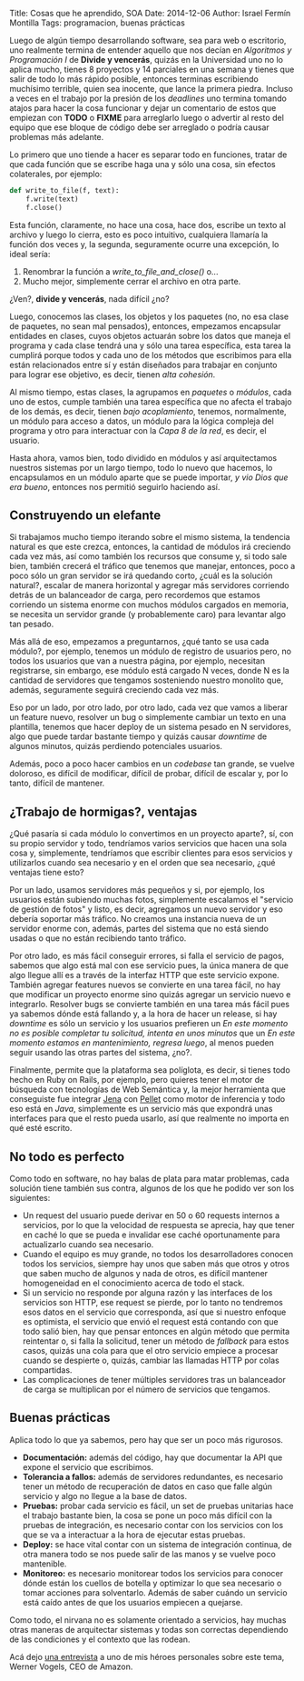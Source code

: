 Title: Cosas que he aprendido, SOA
Date: 2014-12-06
Author: Israel Fermín Montilla
Tags: programacion, buenas prácticas

Luego de algún tiempo desarrollando software, sea para web o escritorio,
uno realmente termina de entender aquello que nos decían en *Algoritmos
y Programación I* de **Divide y vencerás**, quizás en la Universidad uno
no lo aplica mucho, tienes 8 proyectos y 14 parciales en una semana y
tienes que salir de todo lo más rápido posible, entonces terminas
escribiendo muchísimo terrible, quien sea inocente, que lance la primera
piedra. Incluso a veces en el trabajo por la presión de los *deadlines*
uno termina tomando atajos para hacer la cosa funcionar y dejar un
comentario de estos que empiezan con **TODO** o **FIXME** para
arreglarlo luego o advertir al resto del equipo que ese bloque de código
debe ser arreglado o podría causar problemas más adelante.

Lo primero que uno tiende a hacer es separar todo en funciones, tratar
de que cada función que se escribe haga una y sólo una cosa, sin efectos
colaterales, por ejemplo:

```python
def write_to_file(f, text):
    f.write(text)
    f.close()
```

Esta función, claramente, no hace una cosa, hace dos, escribe un texto
al archivo y luego lo cierra, esto es poco intuitivo, cualquiera
llamaría la función dos veces y, la segunda, seguramente ocurre una
excepción, lo ideal sería:

1.  Renombrar la función a *write\_to\_file\_and\_close()* o...
2.  Mucho mejor, simplemente cerrar el archivo en otra parte.

¿Ven?, **divide y vencerás**, nada difícil ¿no?

Luego, conocemos las clases, los objetos y los paquetes (no, no esa
clase de paquetes, no sean mal pensados), entonces, empezamos encapsular
entidades en clases, cuyos objetos actuarán sobre los datos que maneja
el programa y cada clase tendrá una y sólo una tarea específica, esta
tarea la cumplirá porque todos y cada uno de los métodos que escribimos
para ella están relacionados entre sí y están diseñados para trabajar en
conjunto para lograr ese objetivo, es decir, tienen *alta cohesión*.

Al mismo tiempo, estas clases, la agrupamos en *paquetes* o *módulos*,
cada uno de estos, cumple también una tarea específica que no afecta el
trabajo de los demás, es decir, tienen *bajo acoplamiento*, tenemos,
normalmente, un módulo para acceso a datos, un módulo para la lógica
compleja del programa y otro para interactuar con la *Capa 8 de la red*,
es decir, el usuario.

Hasta ahora, vamos bien, todo dividido en módulos y así arquitectamos
nuestros sistemas por un largo tiempo, todo lo nuevo que hacemos, lo
encapsulamos en un módulo aparte que se puede importar, *y vio Dios que
era bueno*, entonces nos permitió seguirlo haciendo así.

## Construyendo un elefante

Si trabajamos mucho tiempo iterando sobre el mismo sistema, la tendencia
natural es que este crezca, entonces, la cantidad de módulos irá
creciendo cada vez más, así como también los recursos que consume y, si
todo sale bien, también crecerá el tráfico que tenemos que manejar,
entonces, poco a poco sólo un gran servidor se irá quedando corto, ¿cuál
es la solución natural?, escalar de manera horizontal y agregar más
servidores corriendo detrás de un balanceador de carga, pero recordemos
que estamos corriendo un sistema enorme con muchos módulos cargados en
memoria, se necesita un servidor grande (y probablemente caro) para
levantar algo tan pesado.

Más allá de eso, empezamos a preguntarnos, ¿qué tanto se usa cada
módulo?, por ejemplo, tenemos un módulo de registro de usuarios pero, no
todos los usuarios que van a nuestra página, por ejemplo, necesitan
registrarse, sin embargo, ese módulo está cargado N veces, donde N es la
cantidad de servidores que tengamos sosteniendo nuestro monolito que,
además, seguramente seguirá creciendo cada vez más.

Eso por un lado, por otro lado, por otro lado, cada vez que vamos a
liberar un feature nuevo, resolver un bug o simplemente cambiar un texto
en una plantilla, tenemos que hacer deploy de un sistema pesado en N
servidores, algo que puede tardar bastante tiempo y quizás causar
*downtime* de algunos minutos, quizás perdiendo potenciales usuarios.

Además, poco a poco hacer cambios en un *codebase* tan grande, se vuelve
doloroso, es difícil de modificar, difícil de probar, difícil de escalar
y, por lo tanto, difícil de mantener.

## ¿Trabajo de hormigas?, ventajas

¿Qué pasaría si cada módulo lo convertimos en un proyecto aparte?, sí,
con su propio servidor y todo, tendríamos varios servicios que hacen una
sola cosa y, simplemente, tendríamos que escribir clientes para esos
servicios y utilizarlos cuando sea necesario y en el orden que sea
necesario, ¿qué ventajas tiene esto?

Por un lado, usamos servidores más pequeños y si, por ejemplo, los
usuarios están subiendo muchas fotos, simplemente escalamos el "servicio
de gestión de fotos" y listo, es decir, agregamos un nuevo servidor y
eso debería soportar más tráfico. No creamos una instancia nueva de un
servidor enorme con, además, partes del sistema que no está siendo
usadas o que no están recibiendo tanto tráfico.

Por otro lado, es más fácil conseguir errores, si falla el servicio de
pagos, sabemos que algo está mal con ese servicio pues, la única manera
de que algo llegue allí es a través de la interfaz HTTP que este
servicio expone. También agregar features nuevos se convierte en una
tarea fácil, no hay que modificar un proyecto enorme sino quizás agregar
un servicio nuevo e integrarlo. Resolver bugs se convierte también en
una tarea más fácil pues ya sabemos dónde está fallando y, a la hora de
hacer un release, si hay *downtime* es sólo un servicio y los usuarios
prefieren un *En este momento no es posible completar tu solicitud,
intenta en unos minutos* que un *En este momento estamos en
mantenimiento, regresa luego*, al menos pueden seguir usando las otras
partes del sistema, ¿no?.

Finalmente, permite que la plataforma sea políglota, es decir, si tienes
todo hecho en Ruby on Rails, por ejemplo, pero quieres tener el motor de
búsqueda con tecnologías de Web Semántica y, la mejor herramienta que
conseguiste fue integrar [Jena](https://jena.apache.org/) con 
[Pellet](http://clarkparsia.com/pellet/) como motor de inferencia y 
todo eso está en *Java*, simplemente es un servicio más que expondrá 
unas interfaces para que el resto pueda usarlo, así que realmente 
no importa en qué esté escrito.

## No todo es perfecto

Como todo en software, no hay balas de plata para matar problemas, cada
solución tiene también sus contra, algunos de los que he podido ver son
los siguientes:

-   Un request del usuario puede derivar en 50 o 60 requests internos a
    servicios, por lo que la velocidad de respuesta se aprecia, hay que
    tener en caché lo que se pueda e invalidar ese caché oportunamente
    para actualizarlo cuando sea necesario.
-   Cuando el equipo es muy grande, no todos los desarrolladores conocen
    todos los servicios, siempre hay unos que saben más que otros y
    otros que saben mucho de algunos y nada de otros, es difícil
    mantener homogeneidad en el conocimiento acerca de todo el stack.
-   Si un servicio no responde por alguna razón y las interfaces de los
    servicios son HTTP, ese request se pierde, por lo tanto no tendremos
    esos datos en el servicio que corresponda, así que si nuestro
    enfoque es optimista, el servicio que envió el request está contando
    con que todo salió bien, hay que pensar entonces en algún método que
    permita reintentar o, si falla la solicitud, tener un método de
    *fallback* para estos casos, quizás una cola para que el otro
    servicio empiece a procesar cuando se despierte o, quizás, cambiar
    las llamadas HTTP por colas compartidas.
-   Las complicaciones de tener múltiples servidores tras un balanceador
    de carga se multiplican por el número de servicios que tengamos.

## Buenas prácticas

Aplica todo lo que ya sabemos, pero hay que ser un poco más rigurosos.

-   **Documentación:** además del código, hay que documentar la API que
    expone el servicio que escribimos.
-   **Tolerancia a fallos:** además de servidores redundantes, es
    necesario tener un método de recuperación de datos en caso que falle
    algún servicio y algo no llegue a la base de datos.
-   **Pruebas:** probar cada servicio es fácil, un set de pruebas
    unitarias hace el trabajo bastante bien, la cosa se pone un poco más
    difícil con la pruebas de integración, es necesario contar con los
    servicios con los que se va a interactuar a la hora de ejecutar
    estas pruebas.
-   **Deploy:** se hace vital contar con un sistema de integración
    continua, de otra manera todo se nos puede salir de las manos y se
    vuelve poco mantenible.
-   **Monitoreo:** es necesario monitorear todos los servicios para
    conocer dónde están los cuellos de botella y optimizar lo que sea
    necesario o tomar acciones para solventarlo. Además de saber cuándo
    un servicio está caído antes de que los usuarios empiecen
    a quejarse.

Como todo, el nirvana no es solamente orientado a servicios, hay muchas
otras maneras de arquitectar sistemas y todas son correctas dependiendo
de las condiciones y el contexto que las rodean.

Acá dejo [una entrevista](http://queue.acm.org/detail.cfm?id=1142065) a uno de mis héroes
personales sobre este tema, Werner Vogels, CEO de Amazon.
